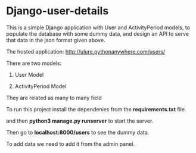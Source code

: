 # Django-user-details

This is a simple Django application with User and ActivityPeriod models, to populate the database with some dummy data, and design an API to serve that data in the json format given above.

The hosted application: http://ulure.pythonanywhere.com/users/

There are two models:

1. User Model

2. ActivityPeriod Model

They are related as many to many field

To run this project install the dependenies from the **requirements.txt** file.

and then **python3 manage.py runserver** to start the server.

Then go to **localhost:8000/users** to see the dummy data.

To add data we need to add it from the admin panel.
